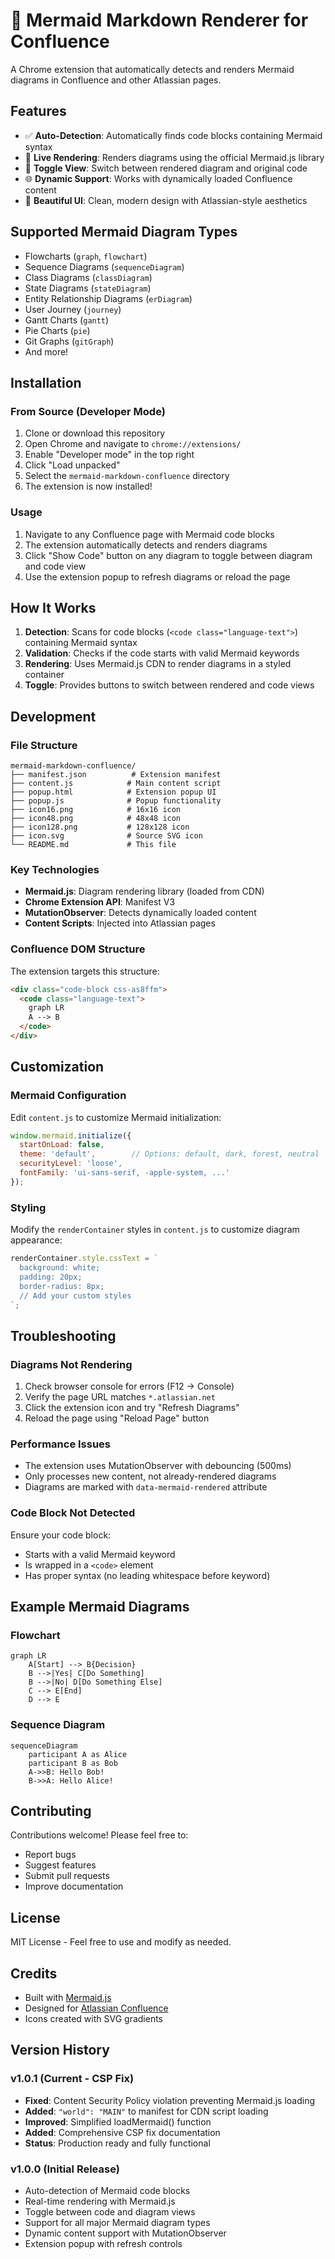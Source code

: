 # 🎨 Mermaid Markdown Renderer for Confluence

A Chrome extension that automatically detects and renders Mermaid diagrams in Confluence and other Atlassian pages.

## Features

- ✅ **Auto-Detection**: Automatically finds code blocks containing Mermaid syntax
- 🎯 **Live Rendering**: Renders diagrams using the official Mermaid.js library
- 🔄 **Toggle View**: Switch between rendered diagram and original code
- 🌐 **Dynamic Support**: Works with dynamically loaded Confluence content
- 🎨 **Beautiful UI**: Clean, modern design with Atlassian-style aesthetics

## Supported Mermaid Diagram Types

- Flowcharts (`graph`, `flowchart`)
- Sequence Diagrams (`sequenceDiagram`)
- Class Diagrams (`classDiagram`)
- State Diagrams (`stateDiagram`)
- Entity Relationship Diagrams (`erDiagram`)
- User Journey (`journey`)
- Gantt Charts (`gantt`)
- Pie Charts (`pie`)
- Git Graphs (`gitGraph`)
- And more!

## Installation

### From Source (Developer Mode)

1. Clone or download this repository
2. Open Chrome and navigate to `chrome://extensions/`
3. Enable "Developer mode" in the top right
4. Click "Load unpacked"
5. Select the `mermaid-markdown-confluence` directory
6. The extension is now installed!

### Usage

1. Navigate to any Confluence page with Mermaid code blocks
2. The extension automatically detects and renders diagrams
3. Click "Show Code" button on any diagram to toggle between diagram and code view
4. Use the extension popup to refresh diagrams or reload the page

## How It Works

1. **Detection**: Scans for code blocks (`<code class="language-text">`) containing Mermaid syntax
2. **Validation**: Checks if the code starts with valid Mermaid keywords
3. **Rendering**: Uses Mermaid.js CDN to render diagrams in a styled container
4. **Toggle**: Provides buttons to switch between rendered and code views

## Development

### File Structure

```
mermaid-markdown-confluence/
├── manifest.json          # Extension manifest
├── content.js            # Main content script
├── popup.html            # Extension popup UI
├── popup.js              # Popup functionality
├── icon16.png            # 16x16 icon
├── icon48.png            # 48x48 icon
├── icon128.png           # 128x128 icon
├── icon.svg              # Source SVG icon
└── README.md             # This file
```

### Key Technologies

- **Mermaid.js**: Diagram rendering library (loaded from CDN)
- **Chrome Extension API**: Manifest V3
- **MutationObserver**: Detects dynamically loaded content
- **Content Scripts**: Injected into Atlassian pages

### Confluence DOM Structure

The extension targets this structure:
```html
<div class="code-block css-as8ffm">
  <code class="language-text">
    graph LR
    A --> B
  </code>
</div>
```

## Customization

### Mermaid Configuration

Edit `content.js` to customize Mermaid initialization:

```javascript
window.mermaid.initialize({
  startOnLoad: false,
  theme: 'default',        // Options: default, dark, forest, neutral
  securityLevel: 'loose',
  fontFamily: 'ui-sans-serif, -apple-system, ...'
});
```

### Styling

Modify the `renderContainer` styles in `content.js` to customize diagram appearance:

```javascript
renderContainer.style.cssText = `
  background: white;
  padding: 20px;
  border-radius: 8px;
  // Add your custom styles
`;
```

## Troubleshooting

### Diagrams Not Rendering

1. Check browser console for errors (F12 → Console)
2. Verify the page URL matches `*.atlassian.net`
3. Click the extension icon and try "Refresh Diagrams"
4. Reload the page using "Reload Page" button

### Performance Issues

- The extension uses MutationObserver with debouncing (500ms)
- Only processes new content, not already-rendered diagrams
- Diagrams are marked with `data-mermaid-rendered` attribute

### Code Block Not Detected

Ensure your code block:
- Starts with a valid Mermaid keyword
- Is wrapped in a `<code>` element
- Has proper syntax (no leading whitespace before keyword)

## Example Mermaid Diagrams

### Flowchart
```
graph LR
    A[Start] --> B{Decision}
    B -->|Yes| C[Do Something]
    B -->|No| D[Do Something Else]
    C --> E[End]
    D --> E
```

### Sequence Diagram
```
sequenceDiagram
    participant A as Alice
    participant B as Bob
    A->>B: Hello Bob!
    B->>A: Hello Alice!
```

## Contributing

Contributions welcome! Please feel free to:
- Report bugs
- Suggest features
- Submit pull requests
- Improve documentation

## License

MIT License - Feel free to use and modify as needed.

## Credits

- Built with [Mermaid.js](https://mermaid.js.org/)
- Designed for [Atlassian Confluence](https://www.atlassian.com/software/confluence)
- Icons created with SVG gradients

## Version History

### v1.0.1 (Current - CSP Fix)
- **Fixed**: Content Security Policy violation preventing Mermaid.js loading
- **Added**: `"world": "MAIN"` to manifest for CDN script loading
- **Improved**: Simplified loadMermaid() function
- **Added**: Comprehensive CSP fix documentation
- **Status**: Production ready and fully functional

### v1.0.0 (Initial Release)
- Auto-detection of Mermaid code blocks
- Real-time rendering with Mermaid.js
- Toggle between code and diagram views
- Support for all major Mermaid diagram types
- Dynamic content support with MutationObserver
- Extension popup with refresh controls
